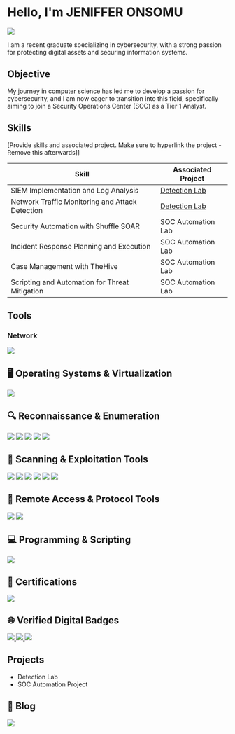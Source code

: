 # Hello, I'm JENIFFER ONSOMU


<a href="https://linkedin.com/jenifferonsomu"><img src="https://img.shields.io/badge/-LinkedIn-0072b1?&style=for-the-badge&logo=linkedin&logoColor=white" /></a>


I am a recent graduate specializing in cybersecurity, with a strong passion for protecting digital assets and securing information systems. 

## Objective

My journey in computer science has led me to develop a passion for cybersecurity, and I am now eager to transition into this field, specifically aiming to join a Security Operations Center (SOC) as a Tier 1 Analyst.

## Skills
[Provide skills and associated project. Make sure to hyperlink the project - Remove this afterwards]]

| Skill                                         | Associated Project         |
|-----------------------------------------------|----------------------------|
| SIEM Implementation and Log Analysis          | <a href="https://google.com">Detection Lab</a>|
| Network Traffic Monitoring and Attack Detection | <a href="https://google.com">Detection Lab</a>|
| Security Automation with Shuffle SOAR         | SOC Automation Lab|
| Incident Response Planning and Execution      | SOC Automation Lab|
| Case Management with TheHive                  | SOC Automation Lab|
| Scripting and Automation for Threat Mitigation | SOC Automation Lab|

## Tools

### Network
<div>
    <img src="https://img.shields.io/badge/-Wireshark-1679A7?&style=for-the-badge&logo=Wireshark&logoColor=white" />
  
</div>


## 🖥️ Operating Systems & Virtualization
<div>
    <img src="https://img.shields.io/badge/-Kali_Linux-557C94?&style=for-the-badge&logo=kalilinux&logoColor=white" />
</div>

## 🔍 Reconnaissance & Enumeration
<div>
    <img src="https://img.shields.io/badge/-WHOis-0078D4?&style=for-the-badge" />
    <img src="https://img.shields.io/badge/-nslookup-005571?&style=for-the-badge" />
    <img src="https://img.shields.io/badge/-dig-3F87A6?&style=for-the-badge" />
    <img src="https://img.shields.io/badge/-dnsdumpster-4B275F?&style=for-the-badge" />
    <img src="https://img.shields.io/badge/-Shodan-000000?&style=for-the-badge&logo=shodan&logoColor=white" />
</div>

## 🔧 Scanning & Exploitation Tools
<div>
    <img src="https://img.shields.io/badge/-Nmap-4B8BBE?&style=for-the-badge&logo=nmap&logoColor=white" />
    <img src="https://img.shields.io/badge/-Gobuster-555555?&style=for-the-badge" />
    <img src="https://img.shields.io/badge/-Netcat-003B57?&style=for-the-badge" />
    <img src="https://img.shields.io/badge/-Searchsploit-E34F26?&style=for-the-badge" />
    <img src="https://img.shields.io/badge/-Metasploit-5C2D91?&style=for-the-badge&logo=metasploit&logoColor=white" />
    <img src="https://img.shields.io/badge/-smbclient-0F7C8F?&style=for-the-badge" />
</div>

## 🔗 Remote Access & Protocol Tools
<div>
    <img src="https://img.shields.io/badge/-xfreerdp-6A5ACD?&style=for-the-badge" />
    <img src="https://img.shields.io/badge/-SSH-2C3E50?&style=for-the-badge&logo=OpenSSH&logoColor=white" />
</div>

## 💻 Programming & Scripting
<div>
    <img src="https://img.shields.io/badge/-Python-3776AB?&style=for-the-badge&logo=Python&logoColor=white" />
</div>


## 🏅 Certifications
<div>
    <a href="https://academy.tcm-sec.com/courses/2631779/certificate" target="_blank">
        <img src="https://img.shields.io/badge/-Linux_100%3A_Fundamentals_by_TCM_Security-0C223F?style=for-the-badge&logo=linux&logoColor=white" />
    </a>
    
</div>

## 🌐 Verified Digital Badges
<div>
    <a href="https://www.credly.com/earner/earned/badge/127b313e-2fe1-438b-9e29-321ee5477cbe" target="_blank">
        <img src="https://img.shields.io/badge/-AWS_Knowledge%3A_Serverless-232F3E?style=for-the-badge&logo=Amazon%20AWS&logoColor=white" />
    </a>
    <a href="https://www.credly.com/earner/earned/badge/8ed06fa7-5718-4778-a6b0-25c54c1363b9" target="_blank">
        <img src="https://img.shields.io/badge/-Cisco_Intro_to_Cybersecurity-1BA0D7?style=for-the-badge&logo=Cisco&logoColor=white" />
    </a>
    <a href="https://www.credly.com/earner/earned/badge/d636d1bf-3bde-4b6f-9306-5852b40ef4e0" target="_blank">
        <img src="https://img.shields.io/badge/-Cisco_Networking_Basics-1BA0D7?style=for-the-badge&logo=Cisco&logoColor=white" />
    </a>
</div>


## Projects
- Detection Lab
- SOC Automation Project

## 📝 Blog
<div>
    <a href="https://medium.com/@jeniffer2" target="_blank">
        <img src="https://img.shields.io/badge/-My%20Cybersecurity%20Blog-12100E?style=for-the-badge&logo=medium&logoColor=white" />
    </a>
</div>

